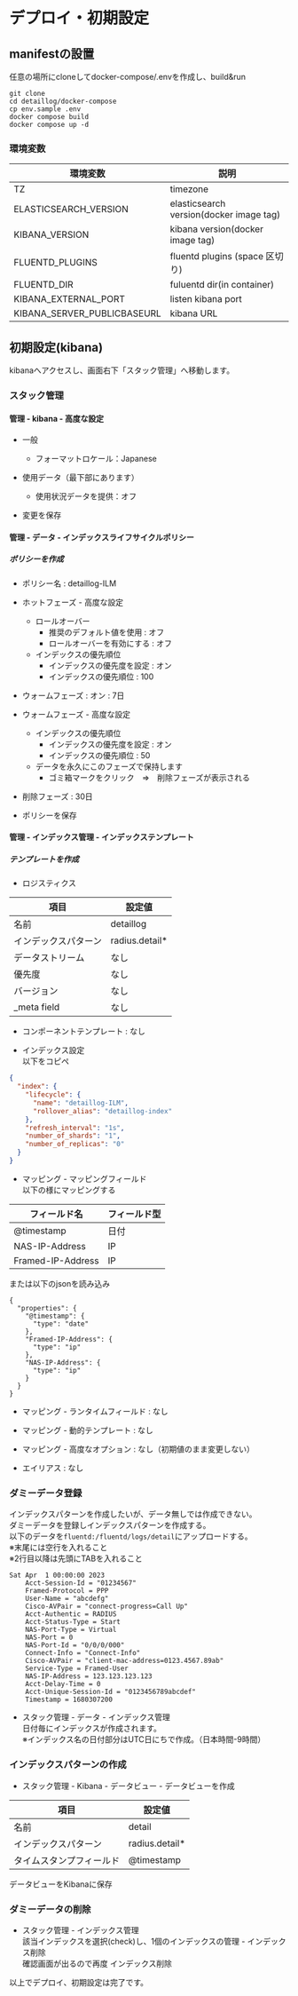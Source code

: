 # デプロイ・初期設定

## manifestの設置

任意の場所にcloneしてdocker-compose/.envを作成し、build&run

```
git clone 
cd detaillog/docker-compose
cp env.sample .env
docker compose build
docker compose up -d
```

### 環境変数

|環境変数|説明|
|--------|----|
|TZ|timezone|
|ELASTICSEARCH_VERSION|elasticsearch version(docker image tag)|
|KIBANA_VERSION|kibana version(docker image tag)|
|FLUENTD_PLUGINS|fluentd plugins (space 区切り)|
|FLUENTD_DIR|fuluentd dir(in container)|
|KIBANA_EXTERNAL_PORT|listen kibana port|
|KIBANA_SERVER_PUBLICBASEURL|kibana URL|


## 初期設定(kibana)

kibanaへアクセスし、画面右下「スタック管理」へ移動します。

### スタック管理

#### 管理 - kibana - 高度な設定

- 一般  
  - フォーマットロケール：Japanese

- 使用データ（最下部にあります）  
  - 使用状況データを提供：オフ

- 変更を保存

#### 管理 - データ - インデックスライフサイクルポリシー

##### ポリシーを作成

- ポリシー名 : detaillog-ILM

- ホットフェーズ - 高度な設定
  - ロールオーバー
    - 推奨のデフォルト値を使用 : オフ
    - ロールオーバーを有効にする : オフ
  - インデックスの優先順位
    - インデックスの優先度を設定 : オン
    - インデックスの優先順位 : 100

- ウォームフェーズ : オン : 7日

- ウォームフェーズ - 高度な設定
  - インデックスの優先順位
    - インデックスの優先度を設定 : オン
    - インデックスの優先順位 : 50
  - データを永久にこのフェーズで保持します
    - ゴミ箱マークをクリック　⇒　削除フェーズが表示される

- 削除フェーズ : 30日

- ポリシーを保存


#### 管理 - インデックス管理 - インデックステンプレート

##### テンプレートを作成

- ロジスティクス

|項目|設定値|
|----|------|
|名前|detaillog|
|インデックスパターン|radius.detail*|
|データストリーム|なし|
|優先度|なし|
|バージョン|なし|
|_meta field|なし|

- コンポーネントテンプレート : なし

- インデックス設定  
以下をコピペ  
```json
{
  "index": {
    "lifecycle": {
      "name": "detaillog-ILM",
      "rollover_alias": "detaillog-index"
    },
    "refresh_interval": "1s",
    "number_of_shards": "1",
    "number_of_replicas": "0"
  }
}
```

- マッピング - マッピングフィールド  
以下の様にマッピングする

|フィールド名|フィールド型|
|------------|------------|
|@timestamp|日付|
|NAS-IP-Address|IP|
|Framed-IP-Address|IP|

または以下のjsonを読み込み
```
{
  "properties": {
    "@timestamp": {
      "type": "date"
    },
    "Framed-IP-Address": {
      "type": "ip"
    },
    "NAS-IP-Address": {
      "type": "ip"
    }
  }
}
```

- マッピング - ランタイムフィールド : なし

- マッピング - 動的テンプレート : なし

- マッピング - 高度なオプション : なし（初期値のまま変更しない）

- エイリアス : なし


### ダミーデータ登録

インデックスパターンを作成したいが、データ無しでは作成できない。<br />
ダミーデータを登録しインデックスパターンを作成する。<br />
以下のデータを`fluentd:/fluentd/logs/detail`にアップロードする。<br />
※末尾には空行を入れること<br />
※2行目以降は先頭にTABを入れること
```
Sat Apr  1 00:00:00 2023
	Acct-Session-Id = "01234567"
	Framed-Protocol = PPP
	User-Name = "abcdefg"
	Cisco-AVPair = "connect-progress=Call Up"
	Acct-Authentic = RADIUS
	Acct-Status-Type = Start
	NAS-Port-Type = Virtual
	NAS-Port = 0
	NAS-Port-Id = "0/0/0/000"
	Connect-Info = "Connect-Info"
	Cisco-AVPair = "client-mac-address=0123.4567.89ab"
	Service-Type = Framed-User
	NAS-IP-Address = 123.123.123.123
	Acct-Delay-Time = 0
	Acct-Unique-Session-Id = "0123456789abcdef"
	Timestamp = 1680307200

```

- スタック管理 - データ - インデックス管理  
日付毎にインデックスが作成されます。<br />
※インデックス名の日付部分はUTC日にちで作成。（日本時間-9時間）


### インデックスパターンの作成

- スタック管理 - Kibana - データビュー - データビューを作成

|項目|設定値|
|----|------|
|名前|detail|
|インデックスパターン|radius.detail*|
|タイムスタンプフィールド|@timestamp|

データビューをKibanaに保存


### ダミーデータの削除

- スタック管理 - インデックス管理  
該当インデックスを選択(check)し、1個のインデックスの管理 - インデックス削除  
確認画面が出るので再度 インデックス削除

以上でデプロイ、初期設定は完了です。
